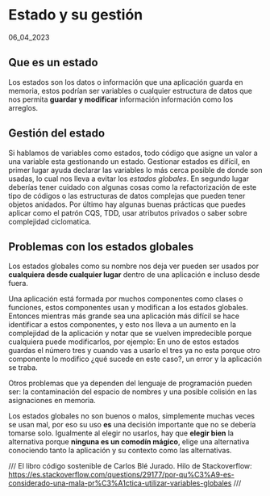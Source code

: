 # Estado y su gestión
06_04_2023

## Que es un estado

Los estados son los datos o información que una aplicación guarda en memoria, estos podrían ser variables o cualquier estructura de datos que nos permita **guardar y modificar** información información como los arreglos.

## Gestión del estado

Si hablamos de variables como estados, todo código que asigne un valor a una variable esta gestionando un estado. Gestionar estados es difícil, en primer lugar ayuda declarar las variables lo más cerca posible de donde son usadas, lo cual nos lleva a evitar los *estados globales*. En segundo lugar deberías tener cuidado con algunas cosas como la refactorización de este tipo de códigos o las estructuras de datos complejas que pueden tener objetos anidados. Por último hay algunas buenas prácticas que puedes aplicar como el patrón CQS, TDD, usar atributos privados o saber sobre complejidad ciclomatica.

## Problemas con los estados globales

Los estados globales como su nombre nos deja ver pueden ser usados por **cualquiera desde cualquier lugar** dentro de una aplicación e incluso desde fuera. 

Una aplicación está formada por muchos componentes como clases o funciones, estos componentes usan y modifican a los estados globales. Entonces mientras más grande sea una aplicación más difícil se hace identificar a estos componentes, y esto nos lleva a un aumento en la complejidad de la aplicación y notar que se vuelven impredecible porque cualquiera puede modificarlos, por ejemplo: En uno de estos estados guardas el número tres y cuando vas a usarlo el tres ya no esta porque otro componente lo modifico ¿qué sucede en este caso?, un error y la aplicación se traba.

Otros problemas que ya dependen del lenguaje de programación pueden ser: la contaminación del espacio de nombres y una posible colisión en las asignaciones en memoria.

Los estados globales no son buenos o malos, simplemente muchas veces se usan mal, por eso su uso **es** una decisión importante que no se debería tomarse solo. Igualmente al elegir no usarlos, hay que **elegir bien** la alternativa porque **ninguna es un comodín mágico**, elige una alternativa conociendo tanto la aplicación y su contexto como las alternativas.

/// 
El libro código sostenible de Carlos Blé Jurado.
Hilo de Stackoverflow: https://es.stackoverflow.com/questions/29177/por-qu%C3%A9-es-considerado-una-mala-pr%C3%A1ctica-utilizar-variables-globales
///
